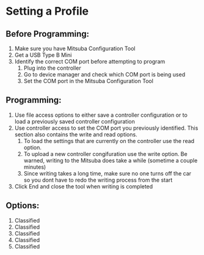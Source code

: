 # Setting a Profile  

##  **Before Programming:**

1. Make sure you have Mitsuba Configuration Tool
2. Get a USB Type B Mini
3. Identify the correct COM port before attempting to program
	1. Plug into the controller 
	2. Go to device manager and check which COM port is being used 
	3. Set the COM port in the Mitsuba Configuration Tool  

##  **Programming:**

1. Use file access options to either save a controller configuration or to load a previously saved controller configuration
2. Use controller access to set the COM port you previously identified. This section also contains the write and read options. 
	1. To load the settings that are currently on the controller use the read option. 
	2. To upload a new controller congifuration use the write option. Be warned, writing to the Mitsuba does take a while (sometime a couple minutes)
	3. Since writing takes a long time, make sure no one turns off the car so you dont have to redo the writing process from the start
3. Click End and close the tool when writing is completed   

##  **Options:**
1. Classified 
2. Classified 
3. Classified
4. Classified 
5. Classified